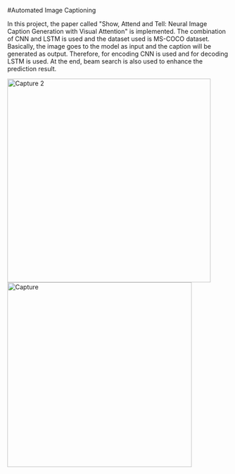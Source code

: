 #Automated Image Captioning

In this project, the paper called "Show, Attend and Tell: Neural Image Caption Generation with Visual Attention" is implemented. The combination of CNN and LSTM is used and the dataset used is MS-COCO dataset. Basically, the image goes to the model as input and the caption will be generated as output. Therefore, for encoding CNN is used and for decoding LSTM is used. 
At the end, beam search is also used to enhance the prediction result.


<img width="462" alt="Capture 2" src="https://user-images.githubusercontent.com/42817026/153704996-2fdb0a9f-1d81-457a-aa97-9da75dc4ffe0.PNG">


<img width="419" alt="Capture" src="https://user-images.githubusercontent.com/42817026/153705018-26d835cc-4c85-491f-94c5-46944756b4c8.PNG">
